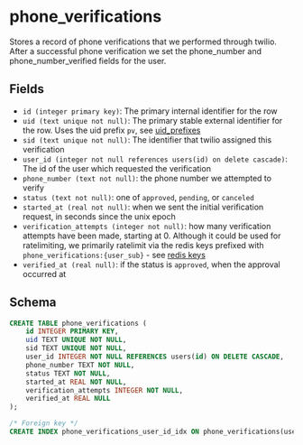 # phone_verifications

Stores a record of phone verifications that we performed through twilio. After
a successful phone verification we set the phone_number and phone_number_verified
fields for the user.

## Fields

- `id (integer primary key)`: The primary internal identifier for the row
- `uid (text unique not null)`: The primary stable external identifier for the row.
  Uses the uid prefix `pv`, see [uid_prefixes](../uid_prefixes.md)
- `sid (text unique not null)`: The identifier that twilio assigned this verification
- `user_id (integer not null references users(id) on delete cascade)`: The id of the
  user which requested the verification
- `phone_number (text not null)`: the phone number we attempted to verify
- `status (text not null)`: one of `approved`, `pending`, or `canceled`
- `started_at (real not null)`: when we sent the initial verification request, in
  seconds since the unix epoch
- `verification_attempts (integer not null)`: how many verification attempts have been
  made, starting at 0. Although it could be used for ratelimiting, we primarily ratelimit
  via the redis keys prefixed with `phone_verifications:{user_sub}` - see
  [redis keys](../redis/keys.md)
- `verified_at (real null)`: if the status is `approved`, when the approval occurred
  at

## Schema

```sql
CREATE TABLE phone_verifications (
    id INTEGER PRIMARY KEY,
    uid TEXT UNIQUE NOT NULL,
    sid TEXT UNIQUE NOT NULL,
    user_id INTEGER NOT NULL REFERENCES users(id) ON DELETE CASCADE,
    phone_number TEXT NOT NULL,
    status TEXT NOT NULL,
    started_at REAL NOT NULL,
    verification_attempts INTEGER NOT NULL,
    verified_at REAL NULL
);

/* Foreign key */
CREATE INDEX phone_verifications_user_id_idx ON phone_verifications(user_id);
```
